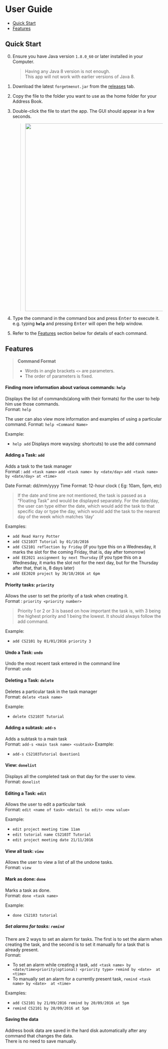 # User Guide

* [Quick Start](#quick-start)
* [Features](#features)

## Quick Start

0. Ensure you have Java version `1.8.0_60` or later installed in your Computer.<br>
   > Having any Java 8 version is not enough. <br>
   This app will not work with earlier versions of Java 8.
   
1. Download the latest `forgetmenot.jar` from the [releases](../../../releases) tab.
2. Copy the file to the folder you want to use as the home folder for your Address Book.
3. Double-click the file to start the app. The GUI should appear in a few seconds. 
   > <img src="images/Ui.png" width="600">

4. Type the command in the command box and press <kbd>Enter</kbd> to execute it. <br>
   e.g. typing **`help`** and pressing <kbd>Enter</kbd> will open the help window. 
5. Refer to the [Features](#features) section below for details of each command.<br>


## Features

> **Command Format**
> * Words in angle brackets `<>` are parameters.
> * The order of parameters is fixed.

#### Finding more information about various commands: `help`
Displays the list of commands(along with their formats) for the user to help him use those commands.<br>
Format: `help`

The user can also view more information and examples of using a particular command.
Format: `help <Command Name>`

Example:
* `help add`
Displays more ways(eg: shortcuts) to use the add command 

#### Adding a Task: `add`
Adds a task to the task manager<br>
Format : `add <task name>`
   		 `add <task name> by <date/day>`
   		 `add <task name> by <date/day> at <time>`

Date Format: dd/mm/yyyy
Time Format: 12-hour clock ( Eg: 10am, 5pm, etc)

> If the date and time are not mentioned, the task is passed as a “Floating Task” and would be displayed separately.
> For the date/day, the user can type either the date, which would add the task to that specific day or type the day, which would add the task to the nearest day of the week which matches ‘day’

Examples:
* `add Read Harry Potter`
* `add CS2103T Tutorial by 01/10/2016`
* `add CS2101 reflection by Friday` 
	(if you type this on a Wednesday, it marks the slot for the coming Friday, that is, day after tomorrow)
* `add EE2021 assignment by next Thursday`
	(if you type this on a Wednesday, it marks the slot not for the next day, but for the Thursday after that, that is, 8 days later)
* `add EE2020 project by 30/10/2016 at 6pm`

#### Priority tasks: `priority`
Allows the user to set the priority of a task when creating it.<br>
Format : `priority <priority number>`

> Priority 1 or 2 or 3 is based on how important the task is, with 3 being the highest priority and 1 being the lowest. It should always follow the add command.

Example:
* `add CS2101 by 01/01/2016 priority 3`

#### Undo a Task: `undo`
Undo the most recent task entered in the command line<br>
Format: `undo`

#### Deleting a Task: `delete`
Deletes a particular task in the task manager<br>
Format: `delete <task name>`

Example:
* `delete CS2103T Tutorial`

#### Adding a subtask: `add-s`
Adds a subtask to a main task<br>
Format: `add-s <main task name> <subtask>`
Example: 
* `add-s CS2103Tutorial Question1`

#### View: `donelist`
Displays all the completed task on that day for the user to view.<br>
Format: `donelist`

#### Editing a Task: `edit`
Allows the user to edit a particular task<br>
Format: `edit <name of task> <detail to edit> <new value>`

Example:
* `edit project meeting time 11am`
* `edit tutorial name CS2103T Tutorial`
* `edit project meeting date 21/11/2016`

#### View all task: `view`
Allows the user to view a list of all the undone tasks.<br>
Format: `view`

#### Mark as done: `done`
Marks a task as done. <br>
Format: `done <task name>`

Example:
* `done CS2103 tutorial`

##### Set alarms for tasks: `remind`
There are 2 ways to set an alarm for tasks. The first is to set the alarm when creating the task, and the second is to set it manually for a task that is already present.<br>
Format: 
* To set an alarm while creating a task, `add <task name> by <date/time>priority(optional) <priority type> remind by <date>  at <time>`
* To manually set an alarm for a currently present task, `remind <task name> by <date>  at <time>`

Examples:
* `add CS2101 by 21/09/2016 remind by 20/09/2016 at 5pm`
* `remind CS2101 by 20/09/2016 at 5pm`

#### Saving the data 
Address book data are saved in the hard disk automatically after any command that changes the data.<br>
There is no need to save manually.

